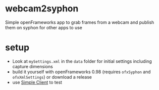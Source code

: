 # webcam2syphon
Simple openFrameworks app to grab frames from a webcam and publish them on syphon for other apps to use

# setup
- Look at `mySettings.xml` in the `data` folder for initial settings including capture dimensions
- build it yourself with openFrameworks 0.98 (requires `ofxSyphon` and `ofxXmlSettings`) or download a release
- use [Simple Client](https://github.com/Syphon/Simple) to test
